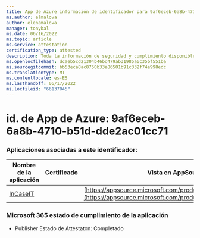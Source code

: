 ```yaml
---
title: App de Azure información de identificador para 9af6eceb-6a8b-4710-b51d-dde2ac01cc71
ms.author: elmalova
author: elenamalova
manager: tonybal
ms.date: 06/16/2022
ms.topic: article
ms.service: attestation
certification_type: attested
description: Toda la información de seguridad y cumplimiento disponible para 9af6eceb-6a8b-4710-b51d-dde2ac01cc71.
ms.openlocfilehash: dcaeb5cd21304b46bd479ab31985a6c35bf551ba
ms.sourcegitcommit: bb53eca8ac8750b33a86501b91c332f74e998edc
ms.translationtype: MT
ms.contentlocale: es-ES
ms.lasthandoff: 06/17/2022
ms.locfileid: "66137045"
---
```

# <a name="azure-app-id-9af6eceb-6a8b-4710-b51d-dde2ac01cc71"></a>id. de App de Azure: 9af6eceb-6a8b-4710-b51d-dde2ac01cc71


### <a name="apps-associated-with-this-id"></a>Aplicaciones asociadas a este identificador:
| **Nombre de la aplicación** | **Certificado** | **Vista en AppSource** |
|--------------|---------------|-----------------------|
| [InCaseIT](../forward/WA200003265.md) |  | [https://appsource.microsoft.com/product/office/WA200003265](https://appsource.microsoft.com/product/office/WA200003265) |

### <a name="microsoft-365-app-compliance-status"></a>Microsoft 365 estado de cumplimiento de la aplicación
- Publisher Estado de Attestaton: Completado
